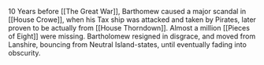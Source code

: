 10 Years before [[The Great War]], Barthomew caused a major scandal in [[House Crowe]], when his Tax ship was attacked and taken by Pirates, later proven to be actually from [[House Thorndown]].  Almost a million [[Pieces of Eight]] were missing.  Bartholomew resigned in disgrace, and moved from Lanshire, bouncing from Neutral Island-states, until eventually fading into obscurity.  